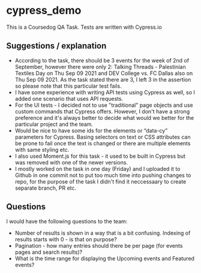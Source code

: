 # cypress_demo
 
This is a Coursedog QA Task. Tests are written with Cypress.io

## Suggestions / explanation
* According to the task, there should be 3 events for the week of 2nd of September, however there were only 2: Talking Threads - Palestinian Textiles Day on Thu Sep 09 2021 and DEV College vs. FC Dallas also on Thu Sep 09 2021. As the task stated there are 3, I left 3 in the assertion so please note that this particular test fails. 
* I have some experience with writing API tests using Cypress as well, so I added one scenario that uses API requests. 
* For the UI tests - I decided not to use "traditional" page objects and use custom commands that Cypress offers. However, I don't have a strong preference and it's always better to decide what would we better for the particular project and the team.
* Would be nice to have some ids for the elements or “data-cy” parameters for Cypress. Basing selectors on text or CSS attributes can be prone to fail once the text is changed or there are multiple elements with same styling etc. 
* I also used Moment.js for this task - it used to be built in Cypress but was removed with one of the newer versions. 
* I mostly worked on the task in one day (Friday) and I uploaded it to Github in one commit not to put too much time into pushing changes to repo, for the purpose of the task I didn't find it neccessaary to create separate branch, PR etc. 

## Questions 

I would have the following questions to the team: 
* Number of results is shown in a way that is a bit confusing. Indexing of results starts with 0 - is that on purpose? 
* Pagination - how many entries should there be per page (for events pages and search results)?
* What is the time range for displaying the Upcoming events and Featured events? 


